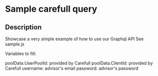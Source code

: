 # Sample carefull query

## Description  
Showcase a very simple example of how to use our Graphql API
See sample.js

Variables to fill:

poolData.UserPoolId: provided by Carefull
poolData.ClientId: provided by Carefull
username: advisor's email
password: advisor's password
